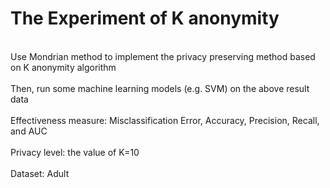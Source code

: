 The Experiment of K anonymity
==
<br>Use Mondrian method to implement the privacy preserving method based on  K anonymity algorithm<br/>
<br>Then, run some machine learning models (e.g. SVM) on the above result data <br/>
<br>Effectiveness measure: Misclassification Error, Accuracy, Precision, Recall, and AUC<br/>
<br>Privacy level: the value of K=10<br/>
<br>Dataset: Adult<br/>
